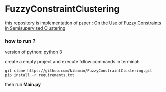 # FuzzyConstraintClustering
this repository is implementation of paper : [On the Use of Fuzzy Constraints in Semisupervised Clustering](https://ieeexplore.ieee.org/document/7182308)




### how to run ?
version of python: python 3

create a empty project and execute follow commands in terminal:

```
git clone https://github.com/kibamin/FuzzyConstraintClustering.git
pip install -r requirements.txt
```
then run **Main.py**
